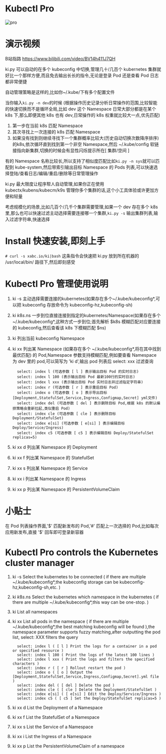 # Kubectl Pro

![pro](https://filelist.cn/disk/public/ywgx/pro.gif)

# 演示视频

B站指路 https://www.bilibili.com/video/BV14h411J7QH

ki.py 可以自动的在多个 kubeconfig 中切换,管理几十/几百个 kubernetes 集群就好比一个那样方便,而且免去输出长长的指令,无论是登录 Pod 还是查看 Pod 日志都非常便捷

自动管理策略是这样的,比如你~/.kube/下有多个配置文件

当你输入`ki.py -n dev`的时候 (根据操作历史记录分析日常操作的范围,比较智能的快速切换而不是循环全局,比如 dev 这个 Namespace 日常大部分都是在某个 k8s 下,那么即便其他 k8s 也有 dev,日常操作的 k8s 权重就比较大一点,优先匹配)

1. 第一步在当前 k8s 匹配 Namespace
2. 其次寻找上一次连接的 k8s 匹配 Namespace
3. 如果没有找到则继续寻找下一个集群概率比较大(历史自动切换次数降序排序)的k8s,依次循环直到找到第一个非空 Namespace,然后 ~/.kube/config 软链接指向新集群,切换的时候会有显性闪烁提示所在[ 集群/空间 ]

有的 Namespace 名称比较长,所以支持了相似度匹配比如`ki.py -n sys`就可以匹配到 kube-system,然后带索引输出目标 Namespace 的 Pods 列表,可以快速选择登陆/查看日志/编辑/重启/删除等日常管理操作

ki.py 最大限度让程序帮人自动管理,如果你正在使用 kubectx/kubens/kubecm/k9s 管理你多个集群的话,这个小工具体验或许更加方便和轻量

考虑规模化的场景,比如几百个/几千个集群需要管理,如果一个 dev 存在多个 k8s 里,那么也可以快速过滤主动选择需要连接哪一个集群,`ki.py -s` 输出集群列表,输入过滤字符串,快速选择

# Install 快速安装,即刻上手

`# curl -s xabc.io/ki|bash`
这条指令会快速把 ki.py 放到所在机器的 /usr/local/bin/ 路径下,然后即刻感受

# Kubectl Pro 管理使用说明

1. ki -s 主动选择需要连接的kubernetes(如果存在多个~/.kube/kubeconfig*,可以把 kubeconfig 存放命令为 kubeconfig-hz,kubeconfig-sh)
2. ki $k8s.$ns 一步到位直接连接到指定的kubernetes/Namespace(如果存在多个~/.kube/kubeconfig*,这种方式一步到位;首先解析 $k8s 模糊匹配对应要连接的 kubeconfig,然后查看该 k8s 下模糊匹配 $ns)
3. ki 列出当前 kubeconfig Namespace
4. ki xx 列出某 Namespace (如果存在多个 ~/.kube/kubeconfig*,将在其中找到最优匹配) 的 Pod,Namespace 参数支持模糊匹配,例如要查看 Namespace 为 dev 里的 pod,可以简写为 'ki d',输出 pod 列表后 select: xxx 过滤查询

         select: index l (可选参数 [ l ] 表示输出目标 Pod 的实时日志)
         select: index l 100 (表示输出目标 Pod 最新100行的实时日志)
         select: index l xxx (表示输出目标 Pod 实时日志并过滤指定字符串)
         select: index r (可选参数 [ r ] 表示重启目标 Pod)
         select: index o (可选参数 [ o ] 表示导出目标[Deployment,StatefulSet,Service,Ingress,Configmap,Secret] yml文件)
         select: index del (可选参数 [ del ] 表示删除目标 Pod,根据 k8s 的默认编排策略会重新拉起,类似重启 Pod)
         select: index cle (可选参数 [ cle ] 表示删除目标 Deployment/StatefulSet)
         select: index e[si] (可选参数 [ e[si] ] 表示编辑目标 Deploy/Service/Ingress)
         select: index c5 (可选参数 [ c5 ] 表示编辑目标 Deploy/StatefulSet replicas=5)

5. ki xx d 列出某 Namespace 的 Deployment
6. ki xx f 列出某 Namespace 的 StatefulSet
7. ki xx s 列出某 Namespace 的 Service
8. ki xx i 列出某 Namespace 的 Ingress
9. ki xx p 列出某 Namespace 的 PersistentVolumeClaim

# 小贴士

在 Pod 列表操作界面,'$' 匹配新发布的 Pod,'#' 匹配上一次选择的 Pod,比如每次应用新发布,直接 '$' 回车即可登录新容器

# Kubectl Pro controls the Kubernetes cluster manager

1. ki -s Select the kubernetes to be connected ( if there are multiple ~/.kube/kubeconfig*,the kubeconfig storage can be kubeconfig-hz,kubeconfig-sh,etc. )
2. ki $k8s.$ns Select the kubernetes which namespace in the kubernetes ( if there are multiple ~/.kube/kubeconfig*,this way can be one-stop. )
3. ki List all namespaces
4. ki xx List all pods in the namespace ( if there are multiple ~/.kube/kubeconfig*,the best matching kubeconfig will be found ),the namespace parameter supports fuzzy matching,after outputting the pod list, select: XXX filters the query

         select: index l ( [ l ] Print the logs for a container in a pod or specified resource )
         select: index l 100 ( Print the logs of the latest 100 lines )
         select: index l xxx ( Print the logs and filters the specified characters )
         select: index r ( [ r ] Rollout restart the pod )
         select: index o ( [ o ] Output the [Deployment,StatefulSet,Service,Ingress,Configmap,Secret].yml file )
         select: index del ( [ del ] Delete the pod )
         select: index cle ( [ cle ] Delete the Deployment/StatefulSet )
         select: index e[si] ( [ e[si] ] Edit the Deploy/Service/Ingress )
         select: index c5 ( [ c5 ] Set the Deploy/StatefulSet replicas=5 )

5. ki xx d List the Deployment of a Namespace
6. ki xx f List the StatefulSet of a Namespace
7. ki xx s List the Service of a Namespace
8. ki xx i List the Ingress of a Namespace
9. ki xx p List the PersistentVolumeClaim of a namespace

